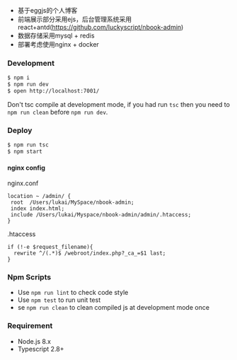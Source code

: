 * 基于eggjs的个人博客
* 前端展示部分采用ejs，后台管理系统采用react+antd(https://github.com/luckyscript/nbook-admin)
* 数据存储采用mysql + redis
* 部署考虑使用nginx + docker

### Development

```bash
$ npm i
$ npm run dev
$ open http://localhost:7001/
```

Don't tsc compile at development mode, if you had run `tsc` then you need to `npm run clean` before `npm run dev`.

### Deploy

```bash
$ npm run tsc
$ npm start
```
#### nginx config

nginx.conf
```
location ~ /admin/ {                                                                              
 root  /Users/lukai/MySpace/nbook-admin;
 index index.html;
 include /Users/lukai/Myspace/nbook-admin/admin/.htaccess;
}
```

.htaccess
```
if (!-e $request_filename){
  rewrite ^/(.*)$ /webroot/index.php?_ca_=$1 last;
}
```

### Npm Scripts

- Use `npm run lint` to check code style
- Use `npm test` to run unit test
- se `npm run clean` to clean compiled js at development mode once

### Requirement

- Node.js 8.x
- Typescript 2.8+
